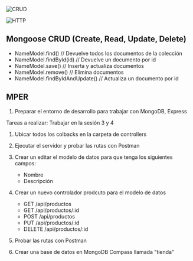 ![CRUD](https://res.cloudinary.com/dmkvix7ds/image/upload/v1694422684/Screenshot_130_eoj80b.png)

![HTTP](https://res.cloudinary.com/dmkvix7ds/image/upload/v1694422684/Screenshot_129_dzn3a0.png)


## Mongoose CRUD (Create, Read, Update, Delete)

- NameModel.find() // Devuelve todos los documentos de la colección
- NameModel.findById(id) // Devuelve un documento por id
- NameModel.save() // Inserta y actualiza documentos
- NameModel.remove() // Elimina documentos
- NameModel.findByIdAndUpdate() // Actualiza un documento por id

## MPER
1. Preparar el entorno de desarrollo para trabajar con MongoDB, Express


Tareas a realizar:
Trabajar en la sesión 3 y 4
1. Ubicar todos los colbacks en la carpeta de controllers 
2. Ejecutar el servidor y probar las rutas con Postman
3. Crear un editar el modelo de datos para que tenga los siguientes campos:
    - Nombre
    - Descripción
4. Crear un nuevo controlador prodcuto para el modelo de datos 
    - GET /api/productos
    - GET /api/productos/:id
    - POST /api/productos
    - PUT /api/productos/:id
    - DELETE /api/productos/:id

5. Probar las rutas con Postman
6. Crear una base de datos en MongoDB Compass llamada "tienda"
